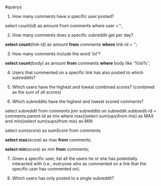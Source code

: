 #querys
1. How many comments have a specific user posted? <!--Wie sieht man welcher user den Kommentar geschrieben hat?-->

select count(id) as amount from comments where user ='';

2. How many comments does a specific subreddit get per day? <!--pro Tag??!-->


**select count**(link-id) as amount **from** comments **where** link-id = ''; 


3. How many comments include the word 'lol'?


**select count**(body) as amount **from** comments **where** body like '%lol%';


4. Users that commented on a specific link has also posted to which subreddits?

5. Which users have the highest and lowest combined scores? (combined as the sum of all
scores)

6. Which subreddits have the highest and lowest scored comments?


select subreddit from comments join subreddits on subreddit.subbredit-id = comments.parent-id as mix where max((select sum(ups)from mix) as MAX and min((select sum(sups)from mix) as MIN 

select sum(score) as sumScore from comments

**select max**(score) as max **from** comments; 


**select min**(score) as min **from** comments;


7. Given a specific user, list all the users he or she has potentially interacted with (i.e., everyone
who as commented on a link that the specific user has commented on).


8. Which users has only posted to a single subreddit?


